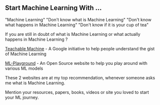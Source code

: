 ## Start Machine Learning With ...

"Machine Learning"
"Don't know what is Machine Learning"
"Don't know what happens in Machine Learning"
"Don't know if it is your cup of tea"

If you are still in doubt of what is Machine Learning or what actually happens in Machine Learning ?

[Teachable Machine](https://teachablemachine.withgoogle.com/) - A Google initiative to help people understand the gist of Machine Learning

[ML-Playground](https://ml-playground.com/) - An Open Source website to help you play around with various ML models

These 2 websites are at my top recommendation, whenever someone asks me what is Machine Learning.

Mention your resources, papers, books, videos or site you loved to start your ML journey.